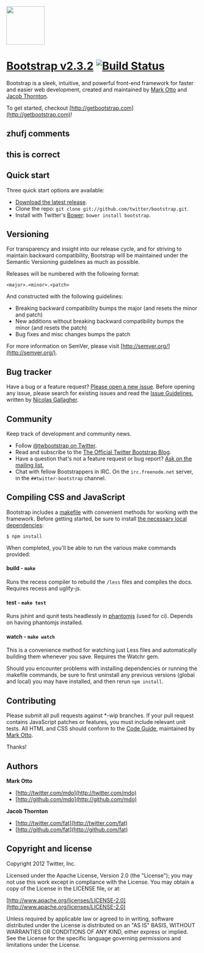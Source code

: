 <a href="http://getbootstrap.com">
  <img src="http://twitter.github.com/bootstrap/assets/img/bootstrap-docs-readme.png" width="100px">
</a>

# [Bootstrap v2.3.2](http://twitter.github.com/bootstrap) [![Build Status](https://secure.travis-ci.org/twitter/bootstrap.png)](http://travis-ci.org/twitter/bootstrap)

Bootstrap is a sleek, intuitive, and powerful front-end framework for faster and easier web development, created and maintained by [Mark Otto](http://twitter.com/mdo) and [Jacob Thornton](http://twitter.com/fat).

To get started, checkout [http://getbootstrap.com](http://getbootstrap.com)!


## zhufj comments
## this is correct
## Quick start

Three quick start options are available:

* [Download the latest release](https://github.com/twitter/bootstrap/zipball/master).
* Clone the repo: `git clone git://github.com/twitter/bootstrap.git`.
* Install with Twitter's [Bower](http://twitter.github.com/bower): `bower install bootstrap`.



## Versioning

For transparency and insight into our release cycle, and for striving to maintain backward compatibility, Bootstrap will be maintained under the Semantic Versioning guidelines as much as possible.

Releases will be numbered with the following format:

`<major>.<minor>.<patch>`

And constructed with the following guidelines:

* Breaking backward compatibility bumps the major (and resets the minor and patch)
* New additions without breaking backward compatibility bumps the minor (and resets the patch)
* Bug fixes and misc changes bumps the patch

For more information on SemVer, please visit [http://semver.org/](http://semver.org/).



## Bug tracker

Have a bug or a feature request? [Please open a new issue](https://github.com/twitter/bootstrap/issues). Before opening any issue, please search for existing issues and read the [Issue Guidelines](https://github.com/necolas/issue-guidelines), written by [Nicolas Gallagher](https://github.com/necolas/).



## Community

Keep track of development and community news.

* Follow [@twbootstrap on Twitter](http://twitter.com/twbootstrap).
* Read and subscribe to the [The Official Twitter Bootstrap Blog](http://blog.getbootstrap.com).
* Have a question that's not a feature request or bug report? [Ask on the mailing list.](http://groups.google.com/group/twitter-bootstrap)
* Chat with fellow Bootstrappers in IRC. On the `irc.freenode.net` server, in the `##twitter-bootstrap` channel.



## Compiling CSS and JavaScript

Bootstrap includes a [makefile](Makefile) with convenient methods for working with the framework. Before getting started, be sure to install [the necessary local dependencies](package.json):

```
$ npm install
```

When completed, you'll be able to run the various make commands provided:

#### build - `make`
Runs the recess compiler to rebuild the `/less` files and compiles the docs. Requires recess and uglify-js.

#### test - `make test`
Runs jshint and qunit tests headlessly in [phantomjs](http://code.google.com/p/phantomjs/) (used for ci). Depends on having phantomjs installed.

#### watch - `make watch`
This is a convenience method for watching just Less files and automatically building them whenever you save. Requires the Watchr gem.

Should you encounter problems with installing dependencies or running the makefile commands, be sure to first uninstall any previous versions (global and local) you may have installed, and then rerun `npm install`.



## Contributing

Please submit all pull requests against *-wip branches. If your pull request contains JavaScript patches or features, you must include relevant unit tests. All HTML and CSS should conform to the [Code Guide](http://github.com/mdo/code-guide), maintained by [Mark Otto](http://github.com/mdo).

Thanks!



## Authors

**Mark Otto**

+ [http://twitter.com/mdo](http://twitter.com/mdo)
+ [http://github.com/mdo](http://github.com/mdo)

**Jacob Thornton**

+ [http://twitter.com/fat](http://twitter.com/fat)
+ [http://github.com/fat](http://github.com/fat)



## Copyright and license

Copyright 2012 Twitter, Inc.

Licensed under the Apache License, Version 2.0 (the "License");
you may not use this work except in compliance with the License.
You may obtain a copy of the License in the LICENSE file, or at:

  [http://www.apache.org/licenses/LICENSE-2.0](http://www.apache.org/licenses/LICENSE-2.0)

Unless required by applicable law or agreed to in writing, software
distributed under the License is distributed on an "AS IS" BASIS,
WITHOUT WARRANTIES OR CONDITIONS OF ANY KIND, either express or implied.
See the License for the specific language governing permissions and
limitations under the License.
